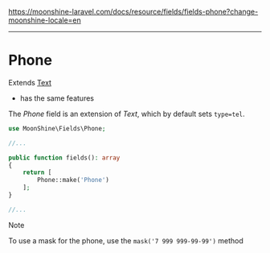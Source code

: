 https://moonshine-laravel.com/docs/resource/fields/fields-phone?change-moonshine-locale=en

------

# Phone

Extends [Text](https://moonshine-laravel.com/docs/resource/fields/fields-text)
* has the same features  

The *Phone* field is an extension of *Text*, which by default sets `type=tel`.  

```php
use MoonShine\Fields\Phone;

//...

public function fields(): array
{
    return [
        Phone::make('Phone')
    ];
}

//...
```

> [!NOTE]
> To use a mask for the phone, use the `mask('7 999 999-99-99')` method
